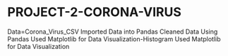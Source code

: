 # PROJECT-2-CORONA-VIRUS
Data=Corona_Virus_CSV
Imported Data into Pandas
Cleaned Data Using Pandas
Used Matplotlib for Data Visualization-Histogram
Used Matplotlib for Data Visualization


